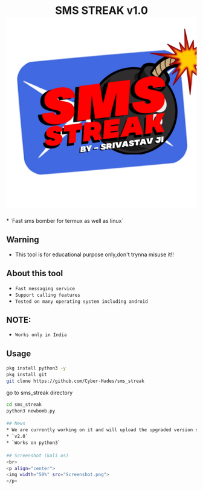 <h1 align="center">SMS STREAK v1.0
  <img src="index.jpeg"><br>
  </h1>
* `Fast sms bomber for termux as well as linux`

## Warning
* This tool is for educational purpose only,don't trynna misuse it!!

## About this tool
* `Fast messaging service`
* `Support calling features`
* `Tested on many operating system including android`

## NOTE: 
* `Works only in India`

## Usage
```bash
pkg install python3 -y
pkg install git
git clone https://github.com/Cyber-Hades/sms_streak
```

go to sms_streak directory 
```bash
cd sms_streak
python3 newbomb.py

## News
* We are currently working on it and will upload the upgraded version soon
* `v2.0`
* `Works on python3`

## Screenshot (kali os)
<br>
<p align="center">
<img width="50%" src="Screenshot.png">
</p>
